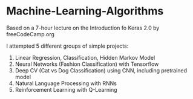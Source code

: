 # Machine-Learning-Algorithms

Based on a 7-hour lecture on the Introduction fo Keras 2.0 by freeCodeCamp.org

I attempted 5 different groups of simple projects:

1. Linear Regression, Classification, Hidden Markov Model
2. Neural Networks (Fashion Classification) with Tensorflow
3. Deep CV (Cat vs Dog Classification) using CNN, including pretrained model
4. Natural Language Processing with RNNs
5. Reinforcement Learning with Q-Learning
